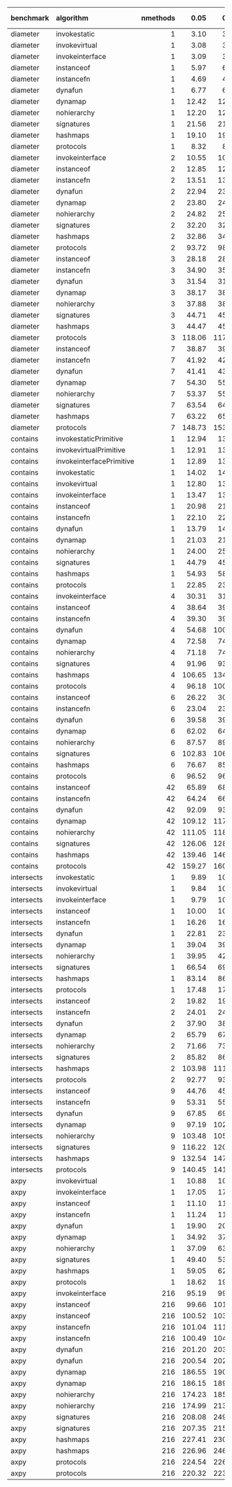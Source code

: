 |benchmark  |algorithm                | nmethods|   0.05|   0.50|   0.95|   mean| overhead 0.05| overhead 0.50| overhead 0.95| overhead mean| ns per op| overhead ns per op|
|:----------|:------------------------|--------:|------:|------:|------:|------:|-------------:|-------------:|-------------:|-------------:|---------:|------------------:|
|diameter   |invokestatic             |        1|   3.10|   3.18|   3.24|   3.17|         -0.04|         -0.05|         -0.06|         -0.05|      3.02|              -3.68|
|diameter   |invokevirtual            |        1|   3.08|   3.15|   3.23|   3.15|         -0.04|         -0.05|         -0.06|         -0.05|      3.01|              -3.69|
|diameter   |invokeinterface          |        1|   3.09|   3.16|   3.25|   3.17|         -0.04|         -0.05|         -0.06|         -0.05|      3.02|              -3.68|
|diameter   |instanceof               |        1|   5.97|   6.86|   7.60|   7.03|          0.00|          0.00|          0.00|          0.00|      6.70|               0.00|
|diameter   |instancefn               |        1|   4.69|   4.81|   4.91|   4.80|         -0.02|         -0.03|         -0.04|         -0.03|      4.58|              -2.12|
|diameter   |dynafun                  |        1|   6.77|   6.85|   7.05|   6.90|          0.01|          0.00|         -0.01|          0.00|      6.58|              -0.12|
|diameter   |dynamap                  |        1|  12.42|  12.57|  13.19|  12.89|          0.09|          0.08|          0.08|          0.08|     12.30|               5.59|
|diameter   |nohierarchy              |        1|  12.20|  12.52|  16.16|  13.30|          0.09|          0.08|          0.12|          0.09|     12.68|               5.98|
|diameter   |signatures               |        1|  21.56|  21.88|  23.16|  22.15|          0.23|          0.21|          0.21|          0.21|     21.12|              14.42|
|diameter   |hashmaps                 |        1|  19.10|  19.57|  20.76|  19.79|          0.19|          0.18|          0.18|          0.18|     18.87|              12.17|
|diameter   |protocols                |        1|   8.32|   8.57|   8.69|   8.52|          0.03|          0.02|          0.02|          0.02|      8.12|               1.42|
|diameter   |invokeinterface          |        2|  10.55|  10.64|  10.88|  10.72|         -0.03|         -0.03|         -0.03|         -0.03|     10.22|              -2.26|
|diameter   |instanceof               |        2|  12.85|  12.94|  13.38|  13.09|          0.00|          0.00|          0.00|          0.00|     12.48|               0.00|
|diameter   |instancefn               |        2|  13.51|  13.72|  14.07|  13.85|          0.01|          0.01|          0.01|          0.01|     13.21|               0.73|
|diameter   |dynafun                  |        2|  22.94|  23.36|  23.85|  23.39|          0.14|          0.14|          0.14|          0.14|     22.31|               9.83|
|diameter   |dynamap                  |        2|  23.80|  24.13|  25.01|  24.33|          0.15|          0.15|          0.16|          0.15|     23.21|              10.73|
|diameter   |nohierarchy              |        2|  24.82|  25.22|  26.19|  25.48|          0.17|          0.17|          0.17|          0.17|     24.30|              11.82|
|diameter   |signatures               |        2|  32.20|  32.72|  34.61|  33.24|          0.27|          0.27|          0.28|          0.28|     31.70|              19.22|
|diameter   |hashmaps                 |        2|  32.86|  34.56|  34.92|  33.81|          0.28|          0.30|          0.29|          0.28|     32.25|              19.77|
|diameter   |protocols                |        2|  93.72|  98.02|  99.94|  97.11|          1.13|          1.17|          1.15|          1.15|     92.61|              80.13|
|diameter   |instanceof               |        3|  28.18|  28.54|  29.08|  28.62|          0.00|          0.00|          0.00|          0.00|     27.29|               0.00|
|diameter   |instancefn               |        3|  34.90|  35.55|  36.40|  35.46|          0.09|          0.09|          0.09|          0.09|     33.81|               6.52|
|diameter   |dynafun                  |        3|  31.54|  31.81|  33.05|  32.15|          0.05|          0.04|          0.05|          0.05|     30.67|               3.37|
|diameter   |dynamap                  |        3|  38.17|  38.46|  39.79|  38.89|          0.14|          0.13|          0.13|          0.14|     37.09|               9.80|
|diameter   |nohierarchy              |        3|  37.88|  38.58|  40.28|  38.80|          0.14|          0.13|          0.14|          0.14|     37.01|               9.71|
|diameter   |signatures               |        3|  44.71|  45.94|  47.56|  46.17|          0.23|          0.23|          0.23|          0.23|     44.03|              16.74|
|diameter   |hashmaps                 |        3|  44.47|  45.00|  48.48|  46.16|          0.23|          0.22|          0.24|          0.23|     44.02|              16.73|
|diameter   |protocols                |        3| 118.06| 117.10| 128.08| 123.70|          1.27|          1.18|          1.24|          1.27|    117.97|              90.68|
|diameter   |instanceof               |        7|  38.87|  39.77|  40.16|  39.52|          0.00|          0.00|          0.00|          0.00|     37.68|               0.00|
|diameter   |instancefn               |        7|  41.92|  42.71|  43.06|  42.49|          0.05|          0.05|          0.04|          0.05|     40.53|               2.84|
|diameter   |dynafun                  |        7|  41.41|  43.35|  48.29|  42.82|          0.04|          0.06|          0.12|          0.05|     40.84|               3.15|
|diameter   |dynamap                  |        7|  54.30|  55.24|  58.39|  55.70|          0.25|          0.25|          0.26|          0.25|     53.12|              15.44|
|diameter   |nohierarchy              |        7|  53.37|  55.37|  55.89|  54.58|          0.23|          0.25|          0.22|          0.23|     52.05|              14.37|
|diameter   |signatures               |        7|  63.54|  64.82|  67.33|  65.25|          0.40|          0.40|          0.39|          0.39|     62.23|              24.54|
|diameter   |hashmaps                 |        7|  63.22|  65.79|  67.18|  64.97|          0.39|          0.41|          0.38|          0.39|     61.96|              24.27|
|diameter   |protocols                |        7| 148.73| 153.45| 157.93| 154.02|          1.76|          1.81|          1.67|          1.75|    146.88|             109.20|
|contains   |invokestaticPrimitive    |        1|  12.94|  13.15|  13.33|  13.11|          0.00|          0.00|          0.00|          0.00|     12.50|               0.00|
|contains   |invokevirtualPrimitive   |        1|  12.91|  13.06|  15.27|  13.40|          0.00|          0.00|          0.00|          0.00|     12.78|               0.00|
|contains   |invokeinterfacePrimitive |        1|  12.89|  13.16|  15.35|  13.67|          0.00|          0.00|          0.00|          0.00|     13.03|               0.00|
|contains   |invokestatic             |        1|  14.02|  14.21|  15.96|  14.47|         -0.02|         -0.02|         -0.02|         -0.02|     13.80|              -6.95|
|contains   |invokevirtual            |        1|  12.80|  13.13|  15.38|  13.76|         -0.02|         -0.02|         -0.02|         -0.02|     13.12|              -7.63|
|contains   |invokeinterface          |        1|  13.47|  13.60|  16.29|  14.49|         -0.02|         -0.02|         -0.01|         -0.02|     13.82|              -6.93|
|contains   |instanceof               |        1|  20.98|  21.28|  24.27|  21.76|          0.00|          0.00|          0.00|          0.00|     20.75|               0.00|
|contains   |instancefn               |        1|  22.10|  22.68|  23.73|  22.78|          0.00|          0.00|          0.00|          0.00|     21.72|               0.97|
|contains   |dynafun                  |        1|  13.79|  14.08|  14.51|  14.22|         -0.02|         -0.02|         -0.02|         -0.02|     13.56|              -7.19|
|contains   |dynamap                  |        1|  21.03|  21.24|  22.43|  21.62|          0.00|          0.00|          0.00|          0.00|     20.61|              -0.14|
|contains   |nohierarchy              |        1|  24.00|  25.34|  26.05|  25.18|          0.01|          0.01|          0.00|          0.01|     24.01|               3.26|
|contains   |signatures               |        1|  44.79|  45.57|  49.20|  47.01|          0.07|          0.07|          0.05|          0.06|     44.84|              24.09|
|contains   |hashmaps                 |        1|  54.93|  58.06|  61.51|  57.99|          0.10|          0.10|          0.07|          0.09|     55.30|              34.55|
|contains   |protocols                |        1|  22.85|  23.49|  26.45|  23.95|          0.01|          0.01|          0.00|          0.01|     22.84|               2.09|
|contains   |invokeinterface          |        4|  30.31|  31.07|  36.77|  31.98|         -0.02|         -0.02|         -0.01|         -0.02|     30.50|              -7.30|
|contains   |instanceof               |        4|  38.64|  39.82|  40.79|  39.64|          0.00|          0.00|          0.00|          0.00|     37.81|               0.00|
|contains   |instancefn               |        4|  39.30|  39.99|  45.82|  40.82|          0.00|          0.00|          0.01|          0.00|     38.93|               1.13|
|contains   |dynafun                  |        4|  54.68| 100.10| 102.51|  79.28|          0.03|          0.11|          0.11|          0.08|     75.60|              37.80|
|contains   |dynamap                  |        4|  72.58|  74.12|  82.46|  75.07|          0.07|          0.06|          0.07|          0.07|     71.60|              33.79|
|contains   |nohierarchy              |        4|  71.18|  74.71|  84.31|  74.98|          0.07|          0.06|          0.08|          0.07|     71.51|              33.70|
|contains   |signatures               |        4|  91.96|  93.42| 120.88| 102.57|          0.11|          0.10|          0.14|          0.13|     97.82|              60.02|
|contains   |hashmaps                 |        4| 106.65| 134.89| 133.09| 118.47|          0.14|          0.17|          0.16|          0.16|    112.98|              75.18|
|contains   |protocols                |        4|  96.18| 100.01| 106.70|  99.17|          0.12|          0.11|          0.12|          0.12|     94.58|              56.77|
|contains   |instanceof               |        6|  26.22|  30.19|  29.07|  26.99|          0.00|          0.00|          0.00|          0.00|     25.74|               0.00|
|contains   |instancefn               |        6|  23.04|  23.60|  23.85|  23.43|         -0.01|         -0.02|         -0.01|         -0.01|     22.35|              -3.39|
|contains   |dynafun                  |        6|  39.58|  39.59|  41.39|  40.37|          0.04|          0.03|          0.03|          0.04|     38.50|              12.76|
|contains   |dynamap                  |        6|  62.02|  64.20|  66.43|  64.09|          0.10|          0.10|          0.10|          0.10|     61.12|              35.38|
|contains   |nohierarchy              |        6|  87.57|  89.49|  93.14|  90.29|          0.17|          0.17|          0.18|          0.18|     86.10|              60.36|
|contains   |signatures               |        6| 102.83| 106.29| 115.21| 108.04|          0.22|          0.21|          0.24|          0.23|    103.03|              77.29|
|contains   |hashmaps                 |        6|  76.67|  85.26|  86.90|  81.81|          0.14|          0.15|          0.16|          0.15|     78.02|              52.28|
|contains   |protocols                |        6|  96.52|  96.65| 100.99|  98.73|          0.20|          0.19|          0.20|          0.20|     94.15|              68.41|
|contains   |instanceof               |       42|  65.89|  68.89|  69.36|  67.55|          0.00|          0.00|          0.00|          0.00|     64.42|               0.00|
|contains   |instancefn               |       42|  64.24|  66.13|  67.07|  65.52|          0.00|         -0.01|          0.00|          0.00|     62.48|              -1.94|
|contains   |dynafun                  |       42|  92.09|  93.82|  97.89|  95.12|          0.06|          0.06|          0.06|          0.06|     90.71|              26.29|
|contains   |dynamap                  |       42| 109.12| 117.11| 116.49| 112.41|          0.10|          0.11|          0.10|          0.10|    107.20|              42.78|
|contains   |nohierarchy              |       42| 111.05| 118.10| 117.41| 114.24|          0.10|          0.11|          0.10|          0.10|    108.95|              44.53|
|contains   |signatures               |       42| 126.06| 128.39| 140.03| 131.34|          0.14|          0.13|          0.15|          0.14|    125.26|              60.83|
|contains   |hashmaps                 |       42| 139.46| 146.51| 155.16| 147.02|          0.17|          0.17|          0.19|          0.18|    140.21|              75.78|
|contains   |protocols                |       42| 159.27| 160.98| 165.37| 162.07|          0.21|          0.21|          0.21|          0.21|    154.57|              90.14|
|intersects |invokestatic             |        1|   9.89|  10.29|  10.32|  10.16|          0.00|          0.00|          0.00|          0.00|      9.69|              -0.17|
|intersects |invokevirtual            |        1|   9.84|  10.31|  10.32|  10.09|          0.00|          0.00|          0.00|          0.00|      9.62|              -0.23|
|intersects |invokeinterface          |        1|   9.79|  10.00|  10.10|   9.95|          0.00|          0.00|          0.00|          0.00|      9.49|              -0.37|
|intersects |instanceof               |        1|  10.00|  10.33|  10.53|  10.33|          0.00|          0.00|          0.00|          0.00|      9.86|               0.00|
|intersects |instancefn               |        1|  16.26|  16.52|  17.23|  16.69|          0.01|          0.01|          0.01|          0.01|     15.92|               6.06|
|intersects |dynafun                  |        1|  22.81|  23.92|  24.12|  23.46|          0.03|          0.03|          0.03|          0.03|     22.38|              12.52|
|intersects |dynamap                  |        1|  39.04|  39.96|  41.54|  40.18|          0.07|          0.07|          0.07|          0.07|     38.32|              28.46|
|intersects |nohierarchy              |        1|  39.95|  42.69|  43.61|  41.50|          0.07|          0.07|          0.07|          0.07|     39.58|              29.72|
|intersects |signatures               |        1|  66.54|  69.91|  74.53|  70.60|          0.13|          0.13|          0.14|          0.13|     67.33|              57.47|
|intersects |hashmaps                 |        1|  83.14|  86.27|  93.61|  88.22|          0.16|          0.17|          0.18|          0.17|     84.14|              74.28|
|intersects |protocols                |        1|  17.48|  17.74|  18.21|  17.84|          0.02|          0.02|          0.02|          0.02|     17.01|               7.16|
|intersects |instanceof               |        2|  19.82|  19.93|  21.86|  20.40|          0.00|          0.00|          0.00|          0.00|     19.46|               0.00|
|intersects |instancefn               |        2|  24.01|  24.43|  25.09|  24.62|          0.01|          0.01|          0.01|          0.01|     23.48|               4.02|
|intersects |dynafun                  |        2|  37.90|  38.89|  40.61|  39.08|          0.04|          0.04|          0.04|          0.04|     37.27|              17.81|
|intersects |dynamap                  |        2|  65.79|  67.78|  70.90|  68.29|          0.10|          0.10|          0.10|          0.10|     65.13|              45.67|
|intersects |nohierarchy              |        2|  71.66|  73.92|  78.37|  74.93|          0.11|          0.12|          0.12|          0.12|     71.46|              52.00|
|intersects |signatures               |        2|  85.82|  86.77|  94.85|  89.74|          0.14|          0.14|          0.15|          0.15|     85.58|              66.13|
|intersects |hashmaps                 |        2| 103.98| 111.63| 113.90| 108.03|          0.18|          0.20|          0.19|          0.19|    103.03|              83.57|
|intersects |protocols                |        2|  92.77|  93.48|  99.37|  95.60|          0.16|          0.16|          0.16|          0.16|     91.17|              71.71|
|intersects |instanceof               |        9|  44.76|  45.40|  46.39|  45.51|          0.00|          0.00|          0.00|          0.00|     43.40|               0.00|
|intersects |instancefn               |        9|  53.31|  55.83|  56.32|  54.75|          0.02|          0.02|          0.02|          0.02|     52.21|               8.81|
|intersects |dynafun                  |        9|  67.85|  69.24|  72.11|  69.94|          0.05|          0.05|          0.05|          0.05|     66.70|              23.30|
|intersects |dynamap                  |        9|  97.19| 102.13| 103.01| 100.13|          0.11|          0.12|          0.12|          0.12|     95.50|              52.09|
|intersects |nohierarchy              |        9| 103.48| 105.47| 110.39| 106.32|          0.13|          0.13|          0.14|          0.13|    101.40|              57.99|
|intersects |signatures               |        9| 116.22| 120.36| 127.22| 120.92|          0.16|          0.16|          0.17|          0.16|    115.31|              71.91|
|intersects |hashmaps                 |        9| 132.54| 147.10| 145.72| 138.75|          0.19|          0.22|          0.21|          0.20|    132.32|              88.92|
|intersects |protocols                |        9| 140.45| 141.64| 142.46| 141.06|          0.21|          0.21|          0.20|          0.20|    134.52|              91.12|
|axpy       |invokevirtual            |        1|  10.88|  10.99|  11.17|  10.99|          0.00|          0.00|          0.00|          0.00|     10.48|              -0.26|
|axpy       |invokeinterface          |        1|  17.05|  17.25|  17.75|  17.31|          0.02|          0.02|          0.02|          0.02|     16.50|               5.77|
|axpy       |instanceof               |        1|  11.10|  11.09|  11.43|  11.26|          0.00|          0.00|          0.00|          0.00|     10.74|               0.00|
|axpy       |instancefn               |        1|  11.24|  11.44|  11.58|  11.45|          0.00|          0.00|          0.00|          0.00|     10.92|               0.19|
|axpy       |dynafun                  |        1|  19.90|  20.21|  22.51|  20.95|          0.02|          0.02|          0.03|          0.02|     19.98|               9.25|
|axpy       |dynamap                  |        1|  34.92|  37.96|  38.08|  36.37|          0.06|          0.07|          0.07|          0.06|     34.69|              23.95|
|axpy       |nohierarchy              |        1|  37.09|  63.42|  80.04|  60.31|          0.07|          0.13|          0.17|          0.12|     57.51|              46.78|
|axpy       |signatures               |        1|  49.40|  53.55|  58.14|  52.55|          0.10|          0.11|          0.12|          0.10|     50.12|              39.38|
|axpy       |hashmaps                 |        1|  59.05|  62.02|  65.79|  62.50|          0.12|          0.13|          0.14|          0.13|     59.61|              48.87|
|axpy       |protocols                |        1|  18.62|  19.32|  19.76|  19.20|          0.02|          0.02|          0.02|          0.02|     18.31|               7.57|
|axpy       |invokeinterface          |      216|  95.19|  99.04| 114.74| 101.10|         -0.01|          0.00|         -0.01|         -0.01|     96.42|              -3.72|
|axpy       |instanceof               |      216|  99.66| 101.63| 119.67| 105.00|          0.00|          0.00|          0.00|          0.00|    100.13|               0.00|
|axpy       |instanceof               |      216| 100.52| 103.22| 122.08| 107.91|          0.00|          0.00|          0.00|          0.00|    102.91|               0.00|
|axpy       |instancefn               |      216| 101.04| 111.96| 113.44| 105.44|          0.00|          0.02|         -0.01|          0.00|    100.56|               0.42|
|axpy       |instancefn               |      216| 100.49| 104.74| 111.34| 104.25|          0.00|          0.00|         -0.02|         -0.01|     99.42|              -3.49|
|axpy       |dynafun                  |      216| 201.20| 203.58| 246.55| 213.79|          0.19|          0.18|          0.20|          0.19|    203.89|             103.75|
|axpy       |dynafun                  |      216| 200.54| 202.84| 242.32| 213.82|          0.18|          0.18|          0.20|          0.19|    203.91|             101.01|
|axpy       |dynamap                  |      216| 186.55| 190.63| 222.83| 194.36|          0.16|          0.16|          0.16|          0.16|    185.36|              85.22|
|axpy       |dynamap                  |      216| 186.15| 189.68| 202.19| 192.37|          0.16|          0.16|          0.13|          0.15|    183.46|              80.55|
|axpy       |nohierarchy              |      216| 174.23| 185.06| 207.60| 183.44|          0.14|          0.15|          0.14|          0.14|    174.94|              74.81|
|axpy       |nohierarchy              |      216| 174.99| 213.01| 216.29| 185.68|          0.14|          0.20|          0.16|          0.14|    177.08|              74.17|
|axpy       |signatures               |      216| 208.08| 249.27| 228.95| 219.23|          0.20|          0.27|          0.17|          0.20|    209.07|             108.94|
|axpy       |signatures               |      216| 207.35| 215.99| 251.72| 221.39|          0.20|          0.20|          0.22|          0.20|    211.14|             108.23|
|axpy       |hashmaps                 |      216| 227.41| 230.40| 284.98| 252.60|          0.23|          0.23|          0.26|          0.26|    240.90|             140.77|
|axpy       |hashmaps                 |      216| 226.96| 246.28| 306.94| 251.86|          0.23|          0.26|          0.31|          0.26|    240.19|             137.29|
|axpy       |protocols                |      216| 224.54| 226.41| 272.63| 235.32|          0.23|          0.22|          0.24|          0.23|    224.42|             124.28|
|axpy       |protocols                |      216| 220.32| 223.63| 234.77| 225.59|          0.22|          0.22|          0.19|          0.21|    215.14|             112.23|

